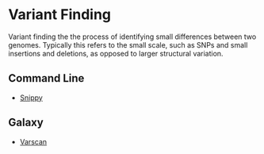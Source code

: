 # Variant Finding

Variant finding the the process of identifying small differences between
two genomes. Typically this refers to the small scale, such as SNPs and
small insertions and deletions, as opposed to larger structural variation.

## Command Line
* [Snippy](snps-cmdline-snippy.md)

## Galaxy
* [Varscan](snps-galaxy-varscan.md)

